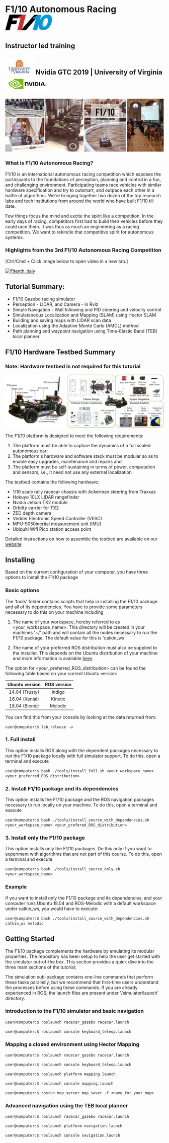 # F1/10 Autonomous Racing  ![alt text](assets/images/f110logo.png "f1tenth GTC")
## Instructor led training
## ![alt text](assets/images/uva.jpg "f1tenth-UVA") Nvidia GTC 2019 | University of Virginia  ![alt text](assets/images/nvidia-logo.png "f1tenth-GTC")

![](assets/images/banner.jpg)

### What is F1/10 Autonomous Racing?

F1/10 is an international autonomous racing competition which exposes the participants to the foundations of perception, planning and control in a fun, and challenging environment. Participating teams race vehicles with similar hardware specification and try to outsmart, and outpace each other in a battle of algorithms. We’re bringing together two dozen of the top research labs and tech institutions from around the world who have built F1/10 till date.

Few things focus the mind and excite the spirit like a competition. In the early days of racing, competitors first had to build their vehicles before they could race them. It was thus as much an engineering as a racing competition. We want to rekindle that competitive spirit for autonomous systems.

### Highlights from the 3rd F1/10 Autonomous Racing Competition

[Ctrl/Cmd + Click image below to open video in a new tab.]

[![f1tenth_italy](http://img.youtube.com/vi/VlE2Wb_XhoQ/0.jpg)](http://www.youtube.com/watch?v=VlE2Wb_XhoQ "F1/10 Autonomous Racing Competition 2018 - Torino, Italy")

## Tutorial Summary:
- F1/10 Gazebo racing simulator
- Perception - LIDAR, and Camera - in Rviz
- Simple Navigation - Wall following and PID steering and velocity control
- Simulataneous Localization and Mapping (SLAM) using Hector SLAM
- Building and saving maps with LIDAR scan data
- Localization using the Adaptive Monte Carlo (AMCL) method
- Path planning and waypoint navigation using Time-Elastic Band (TEB) local planner.


## F1/10 Hardware Testbed Summary
### Note: Hardware testbed is not required for this tutorial

![](assets/images/testbed.png)

The F1/10 platform is designed to meet the following requirements:

1. The platform must be able to capture the  dynamics  of  a  full  scaled  autonomous car;  
2.  The platform's hardware and software stack must be modular so as to enable easy upgrades, maintenance and repairs and
3. The platform must be self-sustaining in terms of power, computation and sensors, i.e., it need not use any external localization

The testbed contains the following hardware:

* 1/10 scale rally racecar chassis with Ackerman steering from Traxxas
* Hokuyo 10LX LIDAR rangefinder
* Nvidia Jetson TX2 module
* Orbitty carrier for TX2
* ZED depth camera
* Vedder Electronic Speed Controller (VESC)
* MPU-9050inertial measurement unit (IMU)
* Ubiquiti Wifi Pico station access point

Detailed instructions on how to assemble the testbed are available on our [website](f1tenth.org)

## Installing

Based on the current configuration of your computer, you have three options to install the F1/10 package

### Basic options

The 'tools' folder contains scripts that help in installing the F1/10 package and all of its dependencies. You have to provide some parameters necessary to do this on your machine including

1. The name of your workspace, hereby referred to as <your_workspace_name>. This directory will be created in your machines '~/' path and will contain  all the nodes necessary to run the F1/10 package. The default value for this is 'catkin_ws'

2. The name of your preferred ROS distribution must also be supplied to the installer. This depends on the Ubuntu distribution of your machine and more information is available [here](http://wiki.ros.org/ROS/Installation).

The option for <your_preferred_ROS_distribution> can be found the following table based on your current Ubuntu version:

| Ubuntu version |  ROS version |
|:--------------:|:------------:|
| 14.04 (Trusty) |       Indigo |
| 16.04 (Xenial) |      Kinetic |
| 18.04 (Bionic) |      Melodic |

You can find this from your console by looking at the data returned from:
```console
user@computer:$ lsb_release -a
```

### 1. Full install

This option installs ROS along with the dependent packages necessary to run the F1/10 package locally with full simulator support. To do this, open a terminal and execute
```console
user@computer:$ bash ./tools/install_full.sh <your_workspace_name> <your_preferred_ROS_distribution>
```

### 2. Install F1/10 package and its dependencies

This option installs the F1/10 package and the ROS navigation packages necessary to run locally on your machine. To do this, open a terminal and execute
```console
user@computer:$ bash ./tools/install_source_with_dependencies.sh <your_workspace_name> <your_prefered_ROS_distribution>
```

### 3. Install only the F1/10 package

This option installs only the F1/10 packages. Do this only if you want to experiment with algorithms that are not part of this course. To do this, open a terminal and execute
```console
user@computer:$ bash ./tools/install_source_only.sh <your_workspace_name>
```

### Example

If you want to install only the F1/10 package and its dependencies, and your computer runs Ubuntu 18.04 and ROS-Melodic with a default workspace under catkin_ws, you would have to execute:
```console
user@computer:$ bash ./tools/install_source_with_dependencies.sh catkin_ws melodic
```

## Getting Started

The F1/10 package complements the hardware by emulating its modular properties. The repository has been setup to help the user get started with the simulator out-of-the box. This section provides a quick dive into the three main sections of the tutorial;

The simulation sub-package contains one-line commands that perform these tasks parallelly, but we recommend that first-time users understand the processes before using these commands. If you are already experienced in ROS, the launch files are present under '/simulator/launch' directory.

### Introduction to the F1/10 simulator and basic navigation

```console
user@computer:$ roslaunch racecar_gazebo racecar.launch
```

```console
user@computer:$ roslaunch console keyboard_teleop.launch
```

### Mapping a closed environment using Hector Mapping

```console
user@computer:$ roslaunch racecar_gazebo racecar.launch
```

```console
user@computer:$ roslaunch console keyboard_teleop.launch
```

```console
user@computer:$ roslaunch platform mapping.launch
```

```console
user@computer:$ roslaunch console mapping.launch
```

```console
user@computer:$ rosrun map_server map_saver -f <name_for_your_map>
```

### Advanced navigation using the TEB local planner

```console
user@computer:$ roslaunch racecar_gazebo racecar.launch
```

```console
user@computer:$ roslaunch platform navigation.launch
```

```console
user@computer:$ roslaunch console navigation.launch
```
